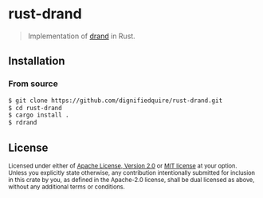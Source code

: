 # rust-drand

> Implementation of [drand](https://github.com/drand/drand) in Rust.


## Installation

### From source

```sh
$ git clone https://github.com/dignifiedquire/rust-drand.git
$ cd rust-drand
$ cargo install .
$ rdrand
```


## License

<sup>
Licensed under either of <a href="LICENSE-APACHE">Apache License, Version
2.0</a> or <a href="LICENSE-MIT">MIT license</a> at your option.
</sup>

<br/>

<sub>
Unless you explicitly state otherwise, any contribution intentionally submitted
for inclusion in this crate by you, as defined in the Apache-2.0 license, shall
be dual licensed as above, without any additional terms or conditions.
</sub>
